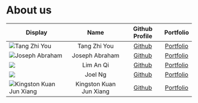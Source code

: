 # About us

Display | Name | Github Profile | Portfolio 
--------|:----:|:--------------:|:---------:
![Tang Zhi You](https://avatars3.githubusercontent.com/u/49060098?s=400&u=b69b125203fd94bf8db9d77b9e3796db73f86cb6&v=4) | Tang Zhi You | [Github](https://github.com/Zhi-You) | [Portfolio](team/zhi-you.md)
![Joseph Abraham](https://avatars2.githubusercontent.com/u/60458098?s=400&u=b9f8cc1b44e9c8e03d8d9fe83d74338113c3a7f8&v=4) | Joseph Abraham | [Github](https://github.com/josephhhhhhhhh) | [Portfolio](team/josephhhhhhhhh.md)
![](https://via.placeholder.com/100.png?text=Photo) | Lim An Qi | [Github](https://github.com/anqi20) | [Portfolio](team/anqi.md)
![](https://via.placeholder.com/100.png?text=Photo) | Joel Ng | [Github](https://github.com/joelngyx) | [Portfolio](team/joel.md)
![Kingston Kuan Jun Xiang](https://avatars0.githubusercontent.com/u/35717847?s=460&u=fd4a6977a95813022f82662ada8694105196b9a0&v=4) | Kingston Kuan Jun Xiang | [Github](https://github.com/kstonekuan) | [Portfolio](team/kstonekuan.md)
